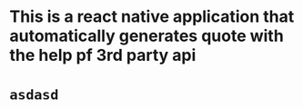 # This is a react native application that automatically generates quote with the help pf 3rd party api

# `asdasd`
